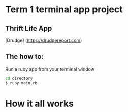 # Term 1 terminal app project
## Thrift Life App

[Drudge]
(https://drudgereport.com)

## The how to:
Run a ruby app from your terminal window

```bash
cd directory
$ ruby main.rb
```

# How it all works
